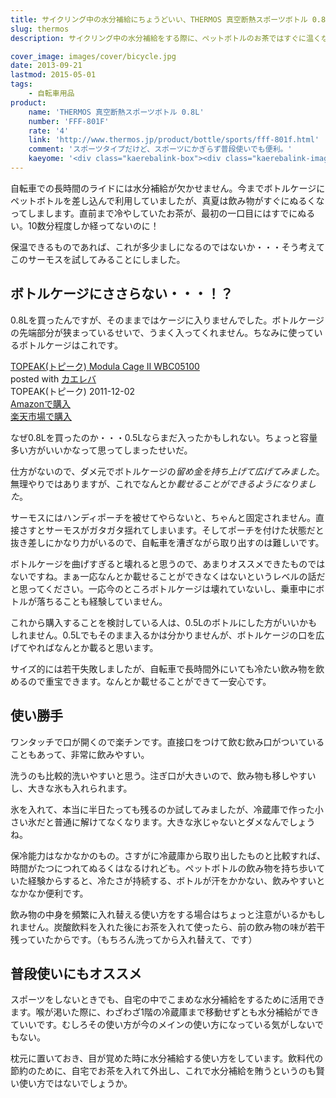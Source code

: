 ```yaml
---
title: サイクリング中の水分補給にちょうどいい、THERMOS 真空断熱スポーツボトル 0.8Lをレビュー
slug: thermos
description: サイクリング中の水分補給をする際に、ペットボトルのお茶ではすぐに温くなってしまいます。そこで保温できるこのサーモスのスポーツボトルを購入しました。ボトルケージに取り付けるのは若干窮屈ですが、飲み物の冷たさが持続するので便利です。

cover_image: images/cover/bicycle.jpg
date: 2013-09-21
lastmod: 2015-05-01
tags: 
    - 自転車用品
product:
    name: 'THERMOS 真空断熱スポーツボトル 0.8L'
    number: 'FFF-801F'
    rate: '4'
    link: 'http://www.thermos.jp/product/bottle/sports/fff-801f.html'
    comment: 'スポーツタイプだけど、スポーツにかぎらず普段使いでも便利。'
    kaeyome: '<div class="kaerebalink-box"><div class="kaerebalink-image"><a href="http://www.amazon.co.jp/exec/obidos/ASIN/B00BB76NNY/illusionspace-22/ref=nosim/" rel="nofollow" target="_blank"><img src="http://ecx.images-amazon.com/images/I/41A3hdFHYCL._SL160_.jpg" style="border: none;" /></a></div><div class="kaerebalink-info"><div class="kaerebalink-name"><a href="http://www.amazon.co.jp/exec/obidos/ASIN/B00BB76NNY/illusionspace-22/ref=nosim/" rel="nofollow" target="_blank">THERMOS 真空断熱スポーツボトル 0.8L ブラック FFF-801F BK</a><div class="kaerebalink-powered-date">posted with <a href="http://kaereba.com" rel="nofollow" target="_blank">カエレバ</a></div></div><div class="kaerebalink-detail"> THERMOS (サーモス) 2013-02-21    </div><div class="kaerebalink-link1"><div class="shoplinkamazon"><a href="http://www.amazon.co.jp/gp/search?keywords=FFF-801F&__mk_ja_JP=%83J%83%5E%83J%83i&tag=illusionspace-22" rel="nofollow" target="_blank" title="アマゾン" >Amazonで購入</a></div><div class="shoplinkrakuten"><a href="http://hb.afl.rakuten.co.jp/hgc/0e95387f.f2aef20d.0e953880.25e412bd/?pc=http%3A%2F%2Fsearch.rakuten.co.jp%2Fsearch%2Fmall%2FFFF-801F%2F-%2Ff.1-p.1-s.1-sf.0-st.A-v.2%3Fx%3D0%26scid%3Daf_ich_link_urltxt%26m%3Dhttp%3A%2F%2Fm.rakuten.co.jp%2F" rel="nofollow" target="_blank" title="楽天市場" >楽天市場で購入</a></div></div></div><div class="booklink-footer" style="clear: left"></div></div>'
---
```


自転車での長時間のライドには水分補給が欠かせません。今までボトルケージにペットボトルを差し込んで利用していましたが、真夏は飲み物がすぐにぬるくなってしまします。直前まで冷やしていたお茶が、最初の一口目にはすでにぬるい。10数分程度しか経ってないのに！

保温できるものであれば、これが多少ましになるのではないか・・・そう考えてこのサーモスを試してみることにしました。

## ボトルケージにささらない・・・！？

0.8Lを買ったんですが、そのままではケージに入りませんでした。ボトルケージの先端部分が狭まっているせいで、うまく入ってくれません。ちなみに使っているボトルケージはこれです。

<div class="kaerebalink-box">
<div class="kaerebalink-image"><a href="http://www.amazon.co.jp/exec/obidos/ASIN/B004Y69QX8/illusionspace-22/ref=nosim/" rel="nofollow" target="_blank"><img alt=""  src="http://ecx.images-amazon.com/images/I/41pTj8RdKuL._SL160_.jpg" style="border: none;" /></a></div>
<div class="kaerebalink-info">
<div class="kaerebalink-name"><a href="http://www.amazon.co.jp/exec/obidos/ASIN/B004Y69QX8/illusionspace-22/ref=nosim/" rel="nofollow" target="_blank">TOPEAK(トピーク) Modula Cage II WBC05100</a>
<div class="kaerebalink-powered-date">posted with <a href="http://kaereba.com" rel="nofollow" target="_blank">カエレバ</a></div>
</div>
<div class="kaerebalink-detail"> TOPEAK(トピーク) 2011-12-02    </div>
<div class="kaerebalink-link1">
<div class="shoplinkamazon"><a href="http://www.amazon.co.jp/gp/search?keywords=WBC05100&#038;__mk_ja_JP=%83J%83%5E%83J%83i&#038;tag=illusionspace-22" rel="nofollow" target="_blank" title="アマゾン" >Amazonで購入</a></div>
<div class="shoplinkrakuten"><a href="http://hb.afl.rakuten.co.jp/hgc/0e95387f.f2aef20d.0e953880.25e412bd/?pc=http%3A%2F%2Fsearch.rakuten.co.jp%2Fsearch%2Fmall%2FWBC05100%2F-%2Ff.1-p.1-s.1-sf.0-st.A-v.2%3Fx%3D0%26scid%3Daf_ich_link_urltxt%26m%3Dhttp%3A%2F%2Fm.rakuten.co.jp%2F" rel="nofollow" target="_blank" title="楽天市場" >楽天市場で購入</a></div>
</div>
</div>
<div class="booklink-footer" style="clear: left"></div>
</div>

なぜ0.8Lを買ったのか・・・0.5Lならまだ入ったかもしれない。ちょっと容量多い方がいいかなって思ってしまったせいだ。

仕方がないので、ダメ元でボトルケージの<em>留め金を持ち上げて広げてみました</em>。無理やりではありますが、これでなんとか<em>載せることができるようになりました</em>。

サーモスにはハンディポーチを被せてやらないと、ちゃんと固定されません。直接さすとサーモスがガタガタ揺れてしまいます。そしてポーチを付けた状態だと抜き差しにかなり力がいるので、自転車を漕ぎながら取り出すのは難しいです。

ボトルケージを曲げすぎると壊れると思うので、あまりオススメできたものではないですね。まぁ一応なんとか載せることができなくはないというレベルの話だと思ってください。一応今のところボトルケージは壊れていないし、乗車中にボトルが落ちることも経験していません。

これから購入することを検討している人は、0.5Lのボトルにした方がいいかもしれません。0.5Lでもそのまま入るかは分かりませんが、ボトルケージの口を広げてやればなんとか載ると思います。

サイズ的には若干失敗しましたが、自転車で長時間外にいても冷たい飲み物を飲めるので重宝できます。なんとか載せることができて一安心です。

## 使い勝手

ワンタッチで口が開くので楽チンです。直接口をつけて飲む飲み口がついていることもあって、非常に飲みやすい。

洗うのも比較的洗いやすいと思う。注ぎ口が大きいので、飲み物も移しやすいし、大きな氷も入れられます。

氷を入れて、本当に半日たっても残るのか試してみましたが、冷蔵庫で作った小さい氷だと普通に解けてなくなります。大きな氷じゃないとダメなんでしょうね。

保冷能力はなかなかのもの。さすがに冷蔵庫から取り出したものと比較すれば、時間がたつにつれてぬるくはなるけれども。ペットボトルの飲み物を持ち歩いていた経験からすると、冷たさが持続する、ボトルが汗をかかない、飲みやすいとなかなか便利です。

飲み物の中身を頻繁に入れ替える使い方をする場合はちょっと注意がいるかもしれません。炭酸飲料を入れた後にお茶を入れて使ったら、前の飲み物の味が若干残っていたからです。（もちろん洗ってから入れ替えて、です）

## 普段使いにもオススメ

スポーツをしないときでも、自宅の中でこまめな水分補給をするために活用できます。喉が渇いた際に、わざわざ1階の冷蔵庫まで移動せずとも水分補給ができていいです。むしろその使い方が今のメインの使い方になっている気がしないでもない。

枕元に置いておき、目が覚めた時に水分補給する使い方をしています。飲料代の節約のために、自宅でお茶を入れて外出し、これで水分補給を賄うというのも賢い使い方ではないでしょうか。
